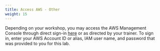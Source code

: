 ```yaml
---
title: Access AWS - Other
weight: 15
---
```


Depending on your workshop, you may access the AWS Management Console through direct sign-in [here](https://signin.aws.amazon.com/) or as directed by your trainer. To sign in, enter your AWS Account ID or alias, IAM user name, and password that was provided to you for this lab.
